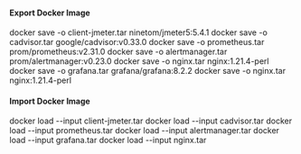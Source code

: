 #### Export Docker Image
docker save -o client-jmeter.tar ninetom/jmeter5:5.4.1
docker save -o cadvisor.tar google/cadvisor:v0.33.0
docker save -o prometheus.tar prom/prometheus:v2.31.0
docker save -o alertmanager.tar prom/alertmanager:v0.23.0
docker save -o nginx.tar nginx:1.21.4-perl
docker save -o grafana.tar grafana/grafana:8.2.2
docker save -o nginx.tar nginx:1.21.4-perl

#### Import Docker Image
docker load --input client-jmeter.tar
docker load --input cadvisor.tar
docker load --input prometheus.tar
docker load --input alertmanager.tar
docker load --input grafana.tar
docker load --input nginx.tar